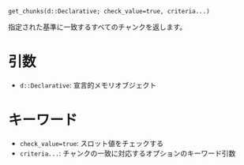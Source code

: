 ```
get_chunks(d::Declarative; check_value=true, criteria...)
```

指定された基準に一致するすべてのチャンクを返します。

# 引数

  * `d::Declarative`: 宣言的メモリオブジェクト

# キーワード

  * `check_value=true`: スロット値をチェックする
  * `criteria...`: チャンクの一致に対応するオプションのキーワード引数
